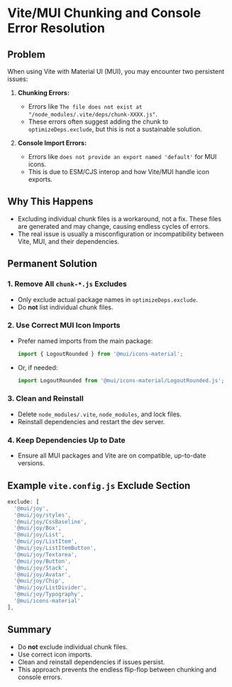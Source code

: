# Vite/MUI Chunking and Console Error Resolution

## Problem

When using Vite with Material UI (MUI), you may encounter two persistent issues:

1. **Chunking Errors:**
   - Errors like `The file does not exist at "/node_modules/.vite/deps/chunk-XXXX.js"`.
   - These errors often suggest adding the chunk to `optimizeDeps.exclude`, but this is not a sustainable solution.

2. **Console Import Errors:**
   - Errors like `does not provide an export named 'default'` for MUI icons.
   - This is due to ESM/CJS interop and how Vite/MUI handle icon exports.

## Why This Happens
- Excluding individual chunk files is a workaround, not a fix. These files are generated and may change, causing endless cycles of errors.
- The real issue is usually a misconfiguration or incompatibility between Vite, MUI, and their dependencies.

## Permanent Solution

### 1. Remove All `chunk-*.js` Excludes
- Only exclude actual package names in `optimizeDeps.exclude`.
- Do **not** list individual chunk files.

### 2. Use Correct MUI Icon Imports
- Prefer named imports from the main package:
  ```js
  import { LogoutRounded } from '@mui/icons-material';
  ```
- Or, if needed:
  ```js
  import LogoutRounded from '@mui/icons-material/LogoutRounded.js';
  ```

### 3. Clean and Reinstall
- Delete `node_modules/.vite`, `node_modules`, and lock files.
- Reinstall dependencies and restart the dev server.

### 4. Keep Dependencies Up to Date
- Ensure all MUI packages and Vite are on compatible, up-to-date versions.

## Example `vite.config.js` Exclude Section
```js
exclude: [
  '@mui/joy',
  '@mui/joy/styles',
  '@mui/joy/CssBaseline',
  '@mui/joy/Box',
  '@mui/joy/List',
  '@mui/joy/ListItem',
  '@mui/joy/ListItemButton',
  '@mui/joy/Textarea',
  '@mui/joy/Button',
  '@mui/joy/Stack',
  '@mui/joy/Avatar',
  '@mui/joy/Chip',
  '@mui/joy/ListDivider',
  '@mui/joy/Typography',
  '@mui/icons-material'
],
```

## Summary
- Do **not** exclude individual chunk files.
- Use correct icon imports.
- Clean and reinstall dependencies if issues persist.
- This approach prevents the endless flip-flop between chunking and console errors.
